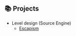 ## 📚 Projects
* Level design (Source Engine)
    + [Escapism](https://steamcommunity.com/sharedfiles/filedetails/?id=2824816295 "Escapism") 
